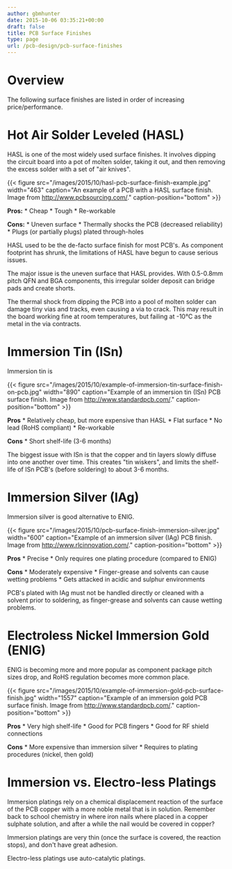 ```yaml
---
author: gbmhunter
date: 2015-10-06 03:35:21+00:00
draft: false
title: PCB Surface Finishes
type: page
url: /pcb-design/pcb-surface-finishes
---
```


# Overview

The following surface finishes are listed in order of increasing price/performance.

# Hot Air Solder Leveled (HASL)

HASL is one of the most widely used surface finishes. It involves dipping the circuit board into a pot of molten solder, taking it out, and then removing the excess solder with a set of "air knives".

{{< figure src="/images/2015/10/hasl-pcb-surface-finish-example.jpg" width="463" caption="An example of a PCB with a HASL surface finish. Image from http://www.pcbsourcing.com/." caption-position="bottom" >}}

**Pros:**  * Cheap  * Tough  * Re-workable

**Cons:**  * Uneven surface  * Thermally shocks the PCB (decreased reliability)  * Plugs (or partially plugs) plated through-holes

HASL used to be the de-facto surface finish for most PCB's. As component footprint has shrunk, the limitations of HASL have begun to cause serious issues.

The major issue is the uneven surface that HASL provides. With 0.5-0.8mm pitch QFN and BGA components, this irregular solder deposit can bridge pads and create shorts.

The thermal shock from dipping the PCB into a pool of molten solder can damage tiny vias and tracks, even causing a via to crack. This may result in the board working fine at room temperatures, but failing at -10°C as the metal in the via contracts.

# Immersion Tin (ISn)

Immersion tin is

{{< figure src="/images/2015/10/example-of-immersion-tin-surface-finish-on-pcb.jpg" width="890" caption="Example of an immersion tin (ISn) PCB surface finish. Image from http://www.standardpcb.com/." caption-position="bottom" >}}

**Pros**  * Relatively cheap, but more expensive than HASL  * Flat surface  * No lead (RoHS compliant)  * Re-workable

**Cons**  * Short shelf-life (3-6 months)

The biggest issue with ISn is that the copper and tin layers slowly diffuse into one another over time. This creates "tin wiskers", and limits the shelf-life of ISn PCB's (before soldering) to about 3-6 months.

# Immersion Silver (IAg)

Immersion silver is good alternative to ENIG.

{{< figure src="/images/2015/10/pcb-surface-finish-immersion-silver.jpg" width="600" caption="Example of an immersion silver (IAg) PCB finish. Image from http://www.rlcinnovation.com/." caption-position="bottom" >}}

**Pros**  * Precise  * Only requires one plating procedure (compared to ENIG)

**Cons**  * Moderately expensive  * Finger-grease and solvents can cause wetting problems  * Gets attacked in acidic and sulphur environments

PCB's plated with IAg must not be handled directly or cleaned with a solvent prior to soldering, as finger-grease and solvents can cause wetting problems.

# Electroless Nickel Immersion Gold (ENIG)

ENIG is becoming more and more popular as component package pitch sizes drop, and RoHS regulation becomes more common place.

{{< figure src="/images/2015/10/example-of-immersion-gold-pcb-surface-finish.jpg" width="1557" caption="Example of an immersion gold PCB surface finish. Image from http://www.standardpcb.com/." caption-position="bottom" >}}

**Pros**  * Very high shelf-life  * Good for PCB fingers  * Good for RF shield connections

**Cons**  * More expensive than immersion silver  * Requires to plating procedures (nickel, then gold)

# Immersion vs. Electro-less Platings

Immersion platings rely on a chemical displacement reaction of the surface of the PCB copper with a more noble metal that is in solution. Remember back to school chemistry in where iron nails where placed in a copper sulphate solution, and after a while the nail would be covered in copper?

Immersion platings are very thin (once the surface is covered, the reaction stops), and don't have great adhesion.

Electro-less platings use auto-catalytic platings.
